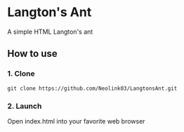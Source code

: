 # Langton's Ant
A simple HTML Langton's ant

## How to use
### 1. Clone

```
git clone https://github.com/Neolink03/LangtonsAnt.git
```

### 2. Launch

Open index.html into your favorite web browser